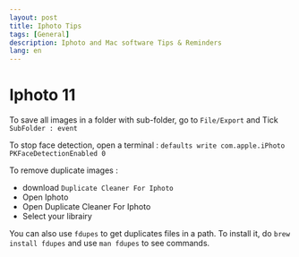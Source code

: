 ```yaml
---
layout: post
title: Iphoto Tips
tags: [General]
description: Iphoto and Mac software Tips & Reminders
lang: en
---
```


Iphoto 11
=========

To save all images in a folder with sub-folder, go to `File/Export` and Tick
`SubFolder : event`

To stop face detection, open a terminal : `defaults write com.apple.iPhoto
PKFaceDetectionEnabled 0`

To remove duplicate images :

- download `Duplicate Cleaner For Iphoto`
- Open Iphoto
- Open Duplicate Cleaner For Iphoto
- Select your librairy

You can also use `fdupes` to get duplicates files in a path. To install it, do
`brew install fdupes` and use `man fdupes` to see commands.
